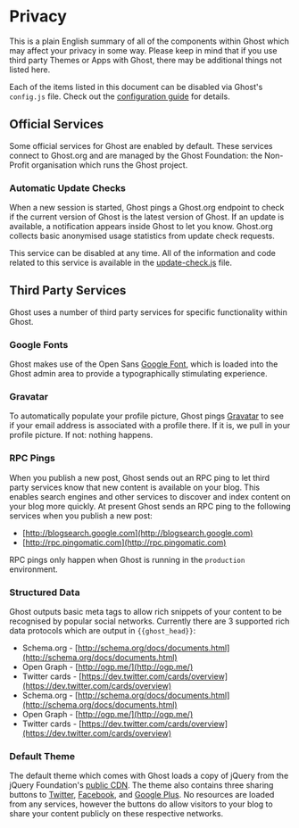 # Privacy
This is a plain English summary of all of the components within Ghost which may affect your privacy in some way. Please keep in mind that if you use third party Themes or Apps with Ghost, there may be additional things not listed here.

Each of the items listed in this document can be disabled via Ghost's `config.js` file. Check out the [configuration guide](http://support.ghost.org/config/) for details.

## Official Services
Some official services for Ghost are enabled by default. These services connect to Ghost.org and are managed by the Ghost Foundation: the Non-Profit organisation which runs the Ghost project.

### Automatic Update Checks
When a new session is started, Ghost pings a Ghost.org endpoint to check if the current version of Ghost is the latest version of Ghost. If an update is available, a notification appears inside Ghost to let you know. Ghost.org collects basic anonymised usage statistics from update check requests.

This service can be disabled at any time. All of the information and code related to this service is available in the [update-check.js](https://github.com/TryGhost/Ghost/blob/master/core/server/update-check.js) file.

## Third Party Services
Ghost uses a number of third party services for specific functionality within Ghost.

### Google Fonts
Ghost makes use of the Open Sans [Google Font](https://www.google.com/fonts), which is loaded into the Ghost admin area to provide a typographically stimulating experience.

### Gravatar
To automatically populate your profile picture, Ghost pings [Gravatar](http://gravatar.com) to see if your email address is associated with a profile there. If it is, we pull in your profile picture. If not: nothing happens.

### RPC Pings
When you publish a new post, Ghost sends out an RPC ping to let third party services know that new content is available on your blog. This enables search engines and other services to discover and index content on your blog more quickly. At present Ghost sends an RPC ping to the following services when you publish a new post:
- [http://blogsearch.google.com](http://blogsearch.google.com)
- [http://rpc.pingomatic.com](http://rpc.pingomatic.com)

RPC pings only happen when Ghost is running in the `production` environment.

### Structured Data
Ghost outputs basic meta tags to allow rich snippets of your content to be recognised by popular social networks. Currently there are 3 supported rich data protocols which are output in `{{ghost_head}}`:
- Schema.org - [http://schema.org/docs/documents.html](http://schema.org/docs/documents.html)
- Open Graph - [http://ogp.me/](http://ogp.me/)
- Twitter cards - [https://dev.twitter.com/cards/overview](https://dev.twitter.com/cards/overview)
- Schema.org - [http://schema.org/docs/documents.html](http://schema.org/docs/documents.html)
- Open Graph - [http://ogp.me/](http://ogp.me/)
- Twitter cards - [https://dev.twitter.com/cards/overview](https://dev.twitter.com/cards/overview)

### Default Theme
The default theme which comes with Ghost loads a copy of jQuery from the jQuery Foundation's [public CDN](https://code.jquery.com/jquery-1.11.3.min.js). The theme also contains three sharing buttons to [Twitter](http://twitter.com), [Facebook](http://facebook.com), and [Google Plus](http://plus.google.com). No resources are loaded from any services, however the buttons do allow visitors to your blog to share your content publicly on these respective networks.
